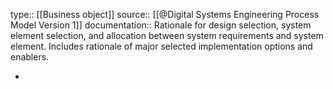 type:: [[Business object]]
source:: [[@Digital Systems Engineering Process Model Version 1]]
documentation:: Rationale for design selection, system element selection, and allocation between system requirements and system element. Includes rationale of major selected implementation options and enablers.

-